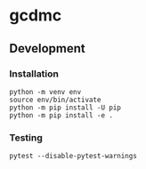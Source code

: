 # gcdmc

## Development

### Installation

```
python -m venv env
source env/bin/activate
python -m pip install -U pip
python -m pip install -e .
```

### Testing

```
pytest --disable-pytest-warnings
```
